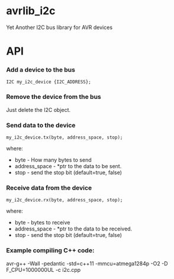 # avrlib_i2c
Yet Another I2C bus library for AVR devices

# API

### Add a device to the bus

	I2C my_i2c_device {I2C_ADDRESS};

### Remove the device from the bus

Just delete the I2C object.

### Send data to the device

	my_i2c_device.tx(byte, address_space, stop);

where:
 * byte - How many bytes to send
 * address_space - \*ptr to the data to be sent.
 * stop - send the stop bit (default=true, false)

### Receive data from the device

	my_i2c_device.rx(byte, address_space, stop);

where:
 * byte - bytes to receive
 * address_space - \*ptr to the data to be received.
 * stop - send the stop bit (default=true, false)

### Example compiling C++ code:
avr-g++ -Wall -pedantic -std=c++11 -mmcu=atmega1284p -O2 -D F_CPU=1000000UL -c i2c.cpp
